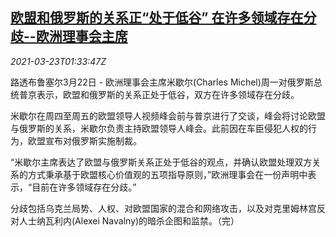 <!--1616464863000-->
[欧盟和俄罗斯的关系正“处于低谷” 在许多领域存在分歧--欧洲理事会主席](https://cn.reuters.com/article/eu-russia-michel-putin-0323-idCNKBS2BF053)
------

<div><i>2021-03-23T01:33:47Z</i></div><p>路透布鲁塞尔3月22日 - 欧洲理事会主席米歇尔(Charles Michel)周一对俄罗斯总统普京表示，欧盟和俄罗斯的关系正处于低谷，双方在许多领域存在分歧。</p><p>米歇尔在周四至周五的欧盟领导人视频峰会前与普京进行了交谈，峰会将讨论欧盟与俄罗斯的关系，米歇尔负责主持欧盟领导人峰会。此前因在车臣侵犯人权的行为，欧盟宣布对俄罗斯实施制裁。</p><p>“米歇尔主席表达了欧盟与俄罗斯关系正处于低谷的观点，并确认欧盟处理双方关系的方式秉承基于欧盟核心价值观的五项指导原则，”欧洲理事会在一份声明中表示，“目前在许多领域存在分歧。”</p><p>分歧包括乌克兰局势、人权、对欧盟国家的混合和网络攻击，以及对克里姆林宫反对人士纳瓦利内(Alexei Navalny)的暗杀企图和监禁。（完）</p>
